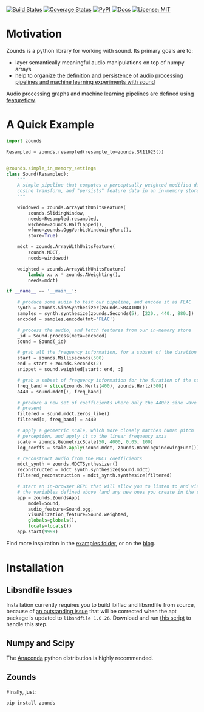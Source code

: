 [![Build Status](https://travis-ci.org/JohnVinyard/zounds.svg?branch=master)](https://travis-ci.org/JohnVinyard/zounds)
[![Coverage Status](https://coveralls.io/repos/github/JohnVinyard/zounds/badge.svg?branch=master)](https://coveralls.io/github/JohnVinyard/zounds?branch=master)
[![PyPI](https://img.shields.io/pypi/v/zounds.svg)](https://pypi.python.org/pypi/zounds)
[![Docs](https://img.shields.io/badge/docs-latest-brightgreen.svg?style=flat&maxAge=86400)](http://zounds.readthedocs.io/en/latest/?badge=latest)
[![License: MIT](https://img.shields.io/badge/License-MIT-yellow.svg)](https://opensource.org/licenses/MIT)

# Motivation

Zounds is a python library for working with sound.  Its primary goals are to:

- layer semantically meaningful audio manipulations on top of numpy arrays
- [help to organize the definition and persistence of audio processing
  pipelines and machine learning experiments with sound](https://github.com/JohnVinyard/zounds/tree/master/zounds/learn)

Audio processing graphs and machine learning pipelines are defined using
[featureflow](https://github.com/JohnVinyard/featureflow).

# A Quick Example

```python
import zounds

Resampled = zounds.resampled(resample_to=zounds.SR11025())


@zounds.simple_in_memory_settings
class Sound(Resampled):
    """
    A simple pipeline that computes a perceptually weighted modified discrete
    cosine transform, and "persists" feature data in an in-memory store.
    """

    windowed = zounds.ArrayWithUnitsFeature(
        zounds.SlidingWindow,
        needs=Resampled.resampled,
        wscheme=zounds.HalfLapped(),
        wfunc=zounds.OggVorbisWindowingFunc(),
        store=True)

    mdct = zounds.ArrayWithUnitsFeature(
        zounds.MDCT,
        needs=windowed)

    weighted = zounds.ArrayWithUnitsFeature(
        lambda x: x * zounds.AWeighting(),
        needs=mdct)

if __name__ == '__main__':

    # produce some audio to test our pipeline, and encode it as FLAC
    synth = zounds.SineSynthesizer(zounds.SR44100())
    samples = synth.synthesize(zounds.Seconds(5), [220., 440., 880.])
    encoded = samples.encode(fmt='FLAC')

    # process the audio, and fetch features from our in-memory store
    _id = Sound.process(meta=encoded)
    sound = Sound(_id)

    # grab all the frequency information, for a subset of the duration
    start = zounds.Milliseconds(500)
    end = start + zounds.Seconds(2)
    snippet = sound.weighted[start: end, :]

    # grab a subset of frequency information for the duration of the sound
    freq_band = slice(zounds.Hertz(400), zounds.Hertz(500))
    a440 = sound.mdct[:, freq_band]

    # produce a new set of coefficients where only the 440hz sine wave is
    # present
    filtered = sound.mdct.zeros_like()
    filtered[:, freq_band] = a440

    # apply a geometric scale, which more closely matches human pitch
    # perception, and apply it to the linear frequency axis
    scale = zounds.GeometricScale(50, 4000, 0.05, 100)
    log_coeffs = scale.apply(sound.mdct, zounds.HanningWindowingFunc())

    # reconstruct audio from the MDCT coefficients
    mdct_synth = zounds.MDCTSynthesizer()
    reconstructed = mdct_synth.synthesize(sound.mdct)
    filtered_reconstruction = mdct_synth.synthesize(filtered)

    # start an in-browser REPL that will allow you to listen to and visualize
    # the variables defined above (and any new ones you create in the session)
    app = zounds.ZoundsApp(
        model=Sound,
        audio_feature=Sound.ogg,
        visualization_feature=Sound.weighted,
        globals=globals(),
        locals=locals())
    app.start(9999)
```

Find more inspiration in the [examples folder](https://github.com/JohnVinyard/zounds/tree/master/examples),
or on the [blog](http://johnvinyard.github.io/).

# Installation
 
## Libsndfile Issues
Installation currently requires you to build lbiflac and libsndfile from source, because of 
[an outstanding issue](https://github.com/bastibe/PySoundFile/issues/130) that will be corrected when the apt package 
is updated to `libsndfile 1.0.26`.  Download and run 
[this script](https://raw.githubusercontent.com/JohnVinyard/zounds/master/setup.sh) to handle this step.

## Numpy and Scipy
The [Anaconda](https://www.continuum.io/downloads) python distribution is highly recommended.

## Zounds
Finally, just:

```bash
pip install zounds
```
